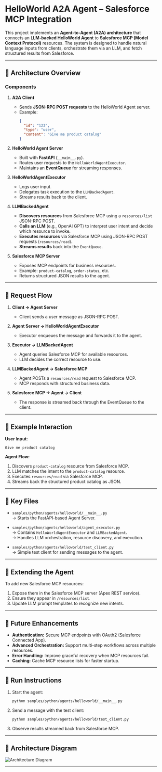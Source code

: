 # HelloWorld A2A Agent – Salesforce MCP Integration

This project implements an **Agent-to-Agent (A2A) architecture** that connects an **LLM-backed HelloWorld Agent** to **Salesforce MCP (Model Context Protocol)** resources. The system is designed to handle natural language inputs from clients, orchestrate them via an LLM, and fetch structured results from Salesforce.

---

## 🔹 Architecture Overview

### Components

1. **A2A Client**
   - Sends **JSON-RPC POST requests** to the HelloWorld Agent server.
   - Example:  
     ```json
     {
       "id": "123",
       "type": "user",
       "content": "Give me product catalog"
     }
     ```

2. **HelloWorld Agent Server**
   - Built with **FastAPI** (`__main__.py`).
   - Routes user requests to the `HelloWorldAgentExecutor`.
   - Maintains an **EventQueue** for streaming responses.

3. **HelloWorldAgentExecutor**
   - Logs user input.
   - Delegates task execution to the `LLMBackedAgent`.
   - Streams results back to the client.

4. **LLMBackedAgent**
   - **Discovers resources** from Salesforce MCP using a `resources/list` JSON-RPC POST.
   - **Calls an LLM** (e.g., OpenAI GPT) to interpret user intent and decide which resource to invoke.
   - **Executes resources** via Salesforce MCP using JSON-RPC POST requests (`resources/read`).
   - **Streams results** back into the `EventQueue`.

5. **Salesforce MCP Server**
   - Exposes MCP endpoints for business resources.
   - Example: `product-catalog`, `order-status`, etc.
   - Returns structured JSON results to the agent.

---

## 🔹 Request Flow

1. **Client → Agent Server**
   - Client sends a user message as JSON-RPC POST.

2. **Agent Server → HelloWorldAgentExecutor**
   - Executor enqueues the message and forwards it to the agent.

3. **Executor → LLMBackedAgent**
   - Agent queries Salesforce MCP for available resources.
   - LLM decides the correct resource to use.

4. **LLMBackedAgent → Salesforce MCP**
   - Agent POSTs a `resources/read` request to Salesforce MCP.
   - MCP responds with structured business data.

5. **Salesforce MCP → Agent → Client**
   - The response is streamed back through the EventQueue to the client.

---

## 🔹 Example Interaction

**User Input:**  
```
Give me product catalog
```

**Agent Flow:**  
1. Discovers `product-catalog` resource from Salesforce MCP.  
2. LLM matches the intent to the `product-catalog` resource.  
3. Executes `resources/read` via Salesforce MCP.  
4. Streams back the structured product catalog as JSON.  

---

## 🔹 Key Files

- `samples/python/agents/helloworld/__main__.py`  
  → Starts the FastAPI-based Agent Server.

- `samples/python/agents/helloworld/agent_executor.py`  
  → Contains `HelloWorldAgentExecutor` and `LLMBackedAgent`.  
  → Handles LLM orchestration, resource discovery, and execution.

- `samples/python/agents/helloworld/test_client.py`  
  → Simple test client for sending messages to the agent.

---

## 🔹 Extending the Agent

To add new Salesforce MCP resources:
1. Expose them in the Salesforce MCP server (Apex REST service).  
2. Ensure they appear in `/resources/list`.  
3. Update LLM prompt templates to recognize new intents.  

---

## 🔹 Future Enhancements
- **Authentication:** Secure MCP endpoints with OAuth2 (Salesforce Connected App).  
- **Advanced Orchestration:** Support multi-step workflows across multiple resources.  
- **Error Handling:** Improve graceful recovery when MCP resources fail.  
- **Caching:** Cache MCP resource lists for faster startup.  

---

## 🚀 Run Instructions

1. Start the agent:
   ```bash
   python samples/python/agents/helloworld/__main__.py
   ```

2. Send a message with the test client:
   ```bash
   python samples/python/agents/helloworld/test_client.py
   ```

3. Observe results streamed back from Salesforce MCP.

---

## 📐 Architecture Diagram

![Architecture Diagram](A_diagram_illustrates_the_architecture_of_a_hybrid.png)

---

